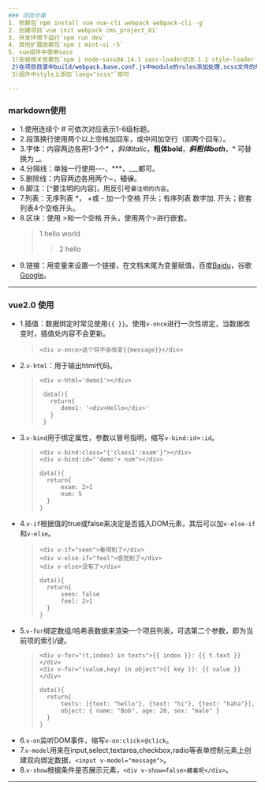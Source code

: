 ```yaml
---
### 项目步骤
1. 依赖包`npm install vue vue-cli webpack webpack-cli -g`
2. 创建项目`vue init webpack cms_project_01`
3. 开发环境下运行`npm run dev`
4. 其他扩展依赖包`npm i mint-ui -S`
5. vue组件中使用sass
 1)安装相关依赖包`npm i node-sass@4.14.1 sass-loader@10.1.1 style-loader -D`(安装较低版本避免报错)
 2)在项目目录中build/webpack.base.conf.js中module的rules添加处理.scss文件的规则: `test: '/\.scss$/', loader: 'sass-loader!style-loader!css-loader'`
 3)组件中style上添加`lang="scss"`即可

---
```

### markdown使用
- 1.使用连续个 # 可依次对应表示1-6级标题。
- 2.段落换行使用两个以上空格加回车，或中间加空行（即两个回车）。
- 3.字体：内容两边各用1-3个* ，*斜体italic*，**粗体bold**，***斜粗体both***，* 可替换为 _。
- 4.分隔线：单独一行使用---，***，___都可。
- 5.删除线：内容两边各用两个~，~~错误~~。
- 6.脚注：[^要注明的内容]，用反引号`要注明的内容`。
- 7.列表：无序列表 *， +或 - 加一个空格 开头；有序列表 数字加. 开头；嵌套列表4个空格开头。
- 8.区块：使用 >和一个空格 开头，使用两个>进行嵌套。
    > 1 hello world
    >> 2 hello
- 9.链接：用变量来设置一个链接，在文档末尾为变量赋值，百度[Baidu][1]，谷歌[Google][google]。


[1]:http://www.baidu.com/
[google]:http://www.google.com/


---
### vue2.0 使用
- 1.插值：数据绑定时常见使用`{{ }}`。使用`v-once`进行一次性绑定，当数据改变时，插值处内容不会更新。
    > ` <div v-once>这个将不会改变{{message}}</div> `
- 2.`v-html`：用于输出html代码。
    > ```
    > <div v-html='demo1'></div>
    >
    >  data(){
    >    return{
    >       demo1: '<div>Hello</div>'
    >    }
    >  }
    > ```
- 3.`v-bind`用于绑定属性，参数以冒号指明，缩写`v-bind:id`=`:id`。
    > ```
    > <div v-bind:class="{'class1':exam'}"></div>
    > <div v-bind:id="'demo'+ num"></div>
    >
    > data(){
    >   return{
    >       exam: 2>1
    >       num: 5
    >   }
    > }
    > ```
- 4.`v-if`根据值的true或false来决定是否插入DOM元素，其后可以加`v-else-if`和`v-else`。
    > ```
    > <div v-if="seen">看得到了</div>
    > <div v-else-if="feel">感觉到了</div>
    > <div v-else>没有了</div>
    >
    > data(){
    >   return{
    >       seen: false
    >       feel: 2>1
    >   }
    > }
    > ```
- 5.`v-for`绑定数组/哈希表数据来渲染一个项目列表，可选第二个参数，即为当前项的索引/键。
    > ```
    > <div v-for="(t,index) in texts">{{ index }}: {{ t.text }}</div>
    > <div v-for="(value,key) in object">{{ key }}: {{ value }}</div>
    >
    > data(){
    >   return{
    >       texts: [{text: "hello"}, {text: "hi"}, {text: "haha"}],
    >       object: { name: "Bob", age: 20, sex: "male" }
    >   }
    > }
    > ```
- 6.`v-on`监听DOM事件，缩写`v-on:click`=`@click`。
- 7.`v-model`用来在input,select,textarea,checkbox,radio等表单控制元素上创建双向绑定数据，`<input v-model="message">`。
- 8.`v-show`根据条件是否展示元素，`<div v-show=false>藏着呢</div>`。

<template v-for="t in texts"></template>

---
